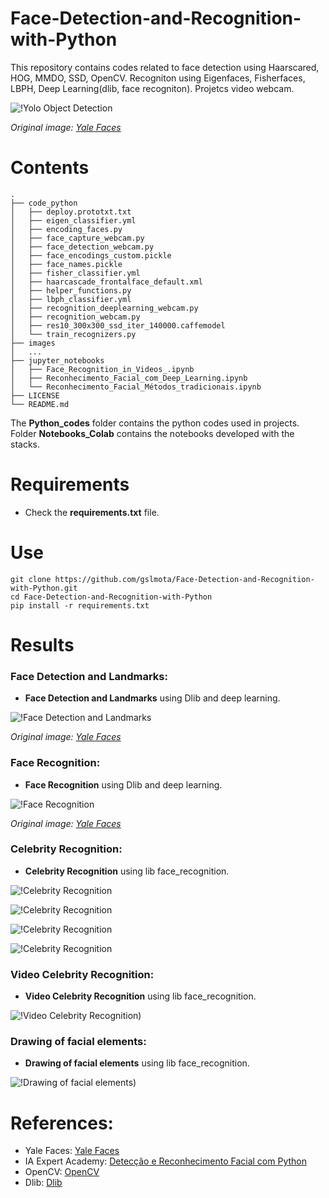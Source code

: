 # Face-Detection-and-Recognition-with-Python
This repository contains codes related to face detection using Haarscared, HOG, MMDO, SSD, OpenCV. Recogniton using Eigenfaces, Fisherfaces, LBPH, Deep Learning(dlib, face recogniton).
Projetcs video webcam.

![!Yolo Object Detection](https://github.com/gslmota/Face-Detection-and-Recognition-with-Python/blob/main/images/cp.png)

*Original image: [Yale Faces](https://sthttp://cvc.cs.yale.edu/cvc/projects/yalefaces/yalefaces.html)*

# Contents
``` shell
.
├── code_python
│   ├── deploy.prototxt.txt
│   ├── eigen_classifier.yml
│   ├── encoding_faces.py
│   ├── face_capture_webcam.py
│   ├── face_detection_webcam.py
│   ├── face_encodings_custom.pickle
│   ├── face_names.pickle
│   ├── fisher_classifier.yml
│   ├── haarcascade_frontalface_default.xml
│   ├── helper_functions.py
│   ├── lbph_classifier.yml
│   ├── recognition_deeplearning_webcam.py
│   ├── recognition_webcam.py
│   ├── res10_300x300_ssd_iter_140000.caffemodel
│   └── train_recognizers.py
├── images
│   ...
├── jupyter_notebooks
│   ├── Face_Recognition_in_Videos_.ipynb
│   ├── Reconhecimento_Facial_com_Deep_Learning.ipynb
│   └── Reconhecimento_Facial_Métodos_tradicionais.ipynb
├── LICENSE
└── README.md
```
The **Python_codes** folder contains the python codes used in projects. Folder **Notebooks_Colab** contains the notebooks developed with the stacks.

# Requirements

 * Check the **requirements.txt** file.


# Use

```shell
git clone https://github.com/gslmota/Face-Detection-and-Recognition-with-Python.git
cd Face-Detection-and-Recognition-with-Python
pip install -r requirements.txt
```


# Results

### **Face Detection and Landmarks**: 
* **Face Detection and Landmarks** using Dlib and deep learning.

![!Face Detection and Landmarks](https://github.com/gslmota/Face-Detection-and-Recognition-with-Python/blob/main/images/d1.png)

*Original image: [Yale Faces](https://sthttp://cvc.cs.yale.edu/cvc/projects/yalefaces/yalefaces.html)*

 
### **Face Recognition**:
* **Face Recognition** using Dlib and deep learning.

![!Face Recognition](https://github.com/gslmota/Face-Detection-and-Recognition-with-Python/blob/main/images/d2.png)

*Original image: [Yale Faces](https://sthttp://cvc.cs.yale.edu/cvc/projects/yalefaces/yalefaces.html)*

### **Celebrity Recognition**:
* **Celebrity Recognition** using lib face_recognition.

![!Celebrity Recognition](https://github.com/gslmota/Face-Detection-and-Recognition-with-Python/blob/main/images/ae1.png)

![!Celebrity Recognition](https://github.com/gslmota/Face-Detection-and-Recognition-with-Python/blob/main/images/ae2.png)

![!Celebrity Recognition](https://github.com/gslmota/Face-Detection-and-Recognition-with-Python/blob/main/images/wol1.png)

![!Celebrity Recognition](https://github.com/gslmota/Face-Detection-and-Recognition-with-Python/blob/main/images/wol2.png)


### **Video Celebrity Recognition**:
* **Video Celebrity Recognition** using lib face_recognition.

![!Video Celebrity Recognition](https://github.com/gslmota/Face-Detection-and-Recognition-with-Python/blob/main/images/vid.gif))

### **Drawing of facial elements**:
* **Drawing of facial elements** using lib face_recognition.

![!Drawing of facial elements](https://github.com/gslmota/Face-Detection-and-Recognition-with-Python/blob/main/images/fl.png))


# References:
* Yale Faces: [Yale Faces](https://sthttp://cvc.cs.yale.edu/cvc/projects/yalefaces/yalefaces.html)
* IA Expert Academy: [Detecção e Reconhecimento Facial com Python](https://iaexpert.academy/cursos-online-assinatura/deteccao-reconhecimento-facial-python/)
* OpenCV: [OpenCV](https://opencv.org/)
* Dlib: [Dlib](http://dlib.net/)


